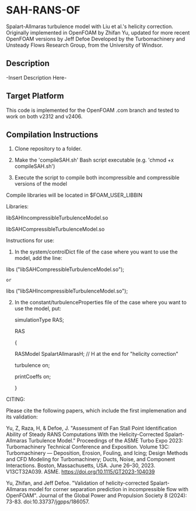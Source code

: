 # SAH-RANS-OF
Spalart-Allmaras turbulence model with Liu et al.'s helicity correction. Originally implemented in OpenFOAM by Zhifan Yu, updated for more recent OpenFOAM versions by Jeff Defoe
Developed by the Turbomachinery and Unsteady Flows Research Group, from the University of Windsor.

## Description
-Insert Description Here-

## Target Platform
This code is implemented for the OpenFOAM .com branch and tested to work on both v2312 and v2406.

## Compilation Instructions
1. Clone repository to a folder.
   
3. Make the 'compileSAH.sh' Bash script executable (e.g. 'chmod +x compileSAH.sh')
   
5. Execute the script to compile both incompressible and compressible versions of the model

Compile libraries will be located in $FOAM_USER_LIBBIN

Libraries:

libSAHIncompressibleTurbulenceModel.so

libSAHCompressibleTurbulenceModel.so

Instructions for use:
1. In the system/controlDict file of the case where you want to use the model, add the line:
   
  libs			("libSAHCompressibleTurbulenceModel.so");
  
    or
    
  libs			("libSAHIncompressibleTurbulenceModel.so");
  
2. In the constant/turbulenceProperties file of the case where you want to use the model, put:

   simulationType          RAS;
   
    RAS
   
    {
   
      RASModel            SpalartAllmarasH; // H at the end for "helicity correction"
   
      turbulence          on;
   
      printCoeffs         on;
   
    }

CITING:

Please cite the following papers, which include the first implemenation and its validation:

Yu, Z, Raza, H, & Defoe, J. "Assessment of Fan Stall Point Identification Ability of Steady RANS Computations With the Helicity-Corrected Spalart-Allmaras Turbulence Model." Proceedings of the ASME Turbo Expo 2023: Turbomachinery Technical Conference and Exposition. Volume 13C: Turbomachinery — Deposition, Erosion, Fouling, and Icing; Design Methods and CFD Modeling for Turbomachinery; Ducts, Noise, and Component Interactions. Boston, Massachusetts, USA. June 26–30, 2023. V13CT32A039. ASME. https://doi.org/10.1115/GT2023-104039

Yu, Zhifan, and Jeff Defoe. "Validation of helicity-corrected Spalart-Allmaras model for corner separation prediction in incompressible flow with OpenFOAM". Journal of the Global Power and Propulsion Society 8 (2024): 73-83. doi:10.33737/jgpps/186057.
